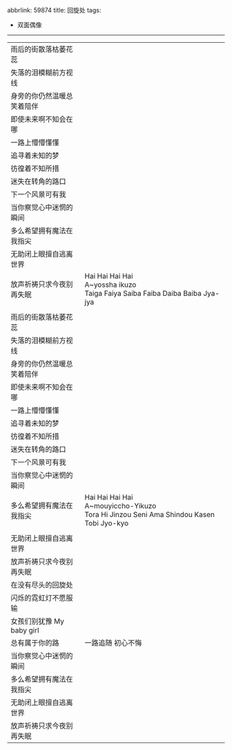 abbrlink: 59874
title: 回旋处
tags:
  - 双面偶像
---
|      |      |
|--|--|
|雨后的街散落枯萎花蕊|      |
|失落的泪模糊前方视线|      |
|身旁的你仍然温暖总笑着陪伴|      |
|即使未来啊不知会在哪|      |
|一路上懵懵懂懂|      |
|追寻着未知的梦|      |
|彷徨着不知所措|      |
|迷失在转角的路口|      |
|下一个风景可有我|      |
|当你察觉心中迷惘的瞬间|      |
|多么希望拥有魔法在我指尖|      |
|无助闭上眼擅自逃离世界|      |
|放声祈祷只求今夜别再失眠|Hai Hai Hai Hai<br>A~yossha ikuzo<br>Taiga Faiya Saiba Faiba Daiba Baiba Jya-jya|
|      |      |
|雨后的街散落枯萎花蕊|      |
|失落的泪模糊前方视线|      |
|身旁的你仍然温暖总笑着陪伴|      |
|即使未来啊不知会在哪|      |
|一路上懵懵懂懂|      |
|追寻着未知的梦|      |
|彷徨着不知所措|      |
|迷失在转角的路口|      |
|下一个风景可有我|      |
|当你察觉心中迷惘的瞬间|      |
|多么希望拥有魔法在我指尖|Hai Hai Hai Hai<br>A~mouyiccho-Yikuzo<br>Tora Hi Jinzou Seni Ama Shindou Kasen Tobi Jyo-kyo|
|      |      |
|无助闭上眼擅自逃离世界|      |
|放声祈祷只求今夜别再失眠|      |
|在没有尽头的回旋处|      |
|闪烁的霓虹灯不愿服输|      |
|女孩们别犹豫 My baby girl|      |
|总有属于你的路|一路追随 初心不悔|
|当你察觉心中迷惘的瞬间|      |
|多么希望拥有魔法在我指尖|      |
|无助闭上眼擅自逃离世界|      |
|放声祈祷只求今夜别再失眠|      |
